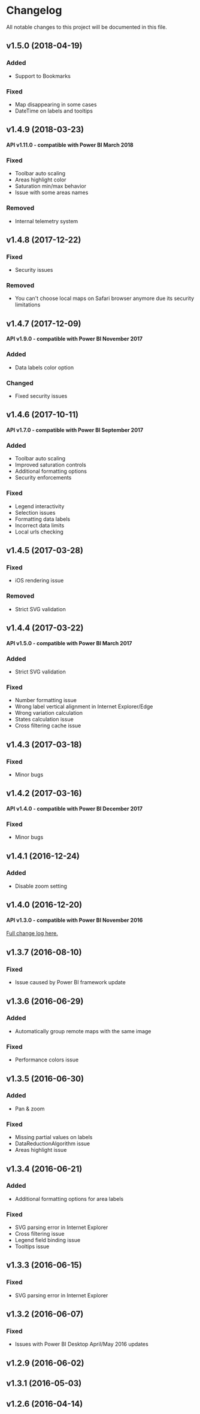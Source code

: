 # Changelog
All notable changes to this project will be documented in this file.

## v1.5.0 (2018-04-19)
### Added
- Support to Bookmarks
### Fixed
- Map disappearing in some cases
- DateTime on labels and tooltips

## v1.4.9 (2018-03-23)
#### API v1.11.0 - compatible with Power BI March 2018
### Fixed
- Toolbar auto scaling
- Areas highlight color
- Saturation min/max behavior
- Issue with some areas names
### Removed
- Internal telemetry system

## v1.4.8 (2017-12-22)
### Fixed
- Security issues
### Removed
- You can't choose local maps on Safari browser anymore due its security limitations

## v1.4.7 (2017-12-09) 
#### API v1.9.0 - compatible with Power BI November 2017
### Added
- Data labels color option
### Changed
- Fixed security issues

## v1.4.6 (2017-10-11) 
#### API v1.7.0 - compatible with Power BI September 2017
### Added
- Toolbar auto scaling
- Improved saturation controls
- Additional formatting options
- Security enforcements
### Fixed
- Legend interactivity
- Selection issues
- Formatting data labels
- Incorrect data limits
- Local urls checking

## v1.4.5 (2017-03-28) 
### Fixed
- iOS rendering issue
### Removed
- Strict SVG validation

## v1.4.4 (2017-03-22) 
#### API v1.5.0 - compatible with Power BI March 2017
### Added
- Strict SVG validation
### Fixed
- Number formatting issue
- Wrong label vertical alignment in Internet Explorer/Edge
- Wrong variation calculation
- States calculation issue
- Cross filtering cache issue

## v1.4.3 (2017-03-18) 
### Fixed
- Minor bugs

## v1.4.2 (2017-03-16) 
#### API v1.4.0 - compatible with Power BI December 2017
### Fixed
- Minor bugs

## v1.4.1 (2016-12-24) 
### Added
- Disable zoom setting

## v1.4.0 (2016-12-20) 
#### API v1.3.0 - compatible with Power BI November 2016
[Full change log here.](https://okviz.com/blog/synoptic-panel-v1-4-0-changes/)


## v1.3.7 (2016-08-10) 
### Fixed
- Issue caused by Power BI framework update

## v1.3.6 (2016-06-29) 
### Added
- Automatically group remote maps with the same image
### Fixed
- Performance colors issue

## v1.3.5 (2016-06-30)
### Added 
- Pan & zoom
### Fixed
- Missing partial values on labels
- DataReductionAlgorithm issue
- Areas highlight issue

## v1.3.4 (2016-06-21) 
### Added
- Additional formatting options for area labels
### Fixed
- SVG parsing error in Internet Explorer
- Cross filtering issue
- Legend field binding issue
- Tooltips issue

## v1.3.3 (2016-06-15) 
### Fixed
- SVG parsing error in Internet Explorer

## v1.3.2 (2016-06-07) 
### Fixed
- Issues with Power BI Desktop April/May 2016 updates

## v1.2.9 (2016-06-02) 
## v1.3.1 (2016-05-03) 
## v1.2.6 (2016-04-14) 